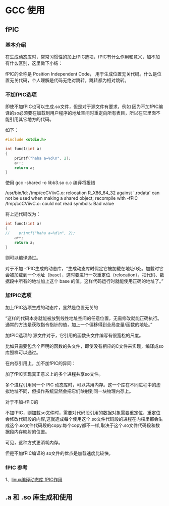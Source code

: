 # GCC 使用


## fPIC


### 基本介绍

在生成动态库时，常常习惯性的加上fPIC选项，fPIC有什么作用和意义，加不加有什么区别，这里做下小结：

fPIC的全称是 Position Independent Code， 用于生成位置无关代码。什么是位置无关代码，个人理解是代码无绝对跳转，跳转都为相对跳转。

### 不加fPIC选项

即使不加fPIC也可以生成.so文件，但是对于源文件有要求，例如
因为不加fPIC编译的so必须要在加载到用户程序的地址空间时重定向所有表目，所以在它里面不能引用其它地方的代码。

如下：
``` c++
#include <stdio.h>

int func1(int a)
{
    printf("haha a=%d\n", 2);
    a++;
    return a;
}
```

使用 gcc  -shared -o libb3.so c.c 编译将报错

/usr/bin/ld: /tmp/ccCViivC.o: relocation R_X86_64_32 against `.rodata' can not be used when making a shared object; recompile with -fPIC
/tmp/ccCViivC.o: could not read symbols: Bad value

将上述代码改为：

```c++
int func1(int a)
{
//    printf("haha a=%d\n", 2);
    a++;
    return a;
}
```

则可以编译通过。

对于不加 -fPIC生成的动态库，“生成动态库时假定它被加载在地址0处。加载时它会被加载到一个地址（base），这时要进行一次重定位（relocation），把代码、数据段中所有的地址加上这个 base 的值。这样代码运行时就能使用正确的地址了。”

 

### 加fPIC选项

加上fPIC选项生成的动态库，显然是位置无关的

“这样的代码本身就能被放到线性地址空间的任意位置，无需修改就能正确执行。通常的方法是获取指令指针的值，加上一个偏移得到全局变量/函数的地址。”

加fPIC选项的 源文件对于，它引用的函数头文件编写有很宽松的尺度。

比如只需要包含个声明的函数的头文件，即使没有相应的C文件来实现，编译成so库照样可以通过。

 

在内存引用上，加不加fPIC的异同：

加了fPIC实现真正意义上的多个进程共享so文件。

多个进程引用同一个 PIC 动态库时，可以共用内存。这一个库在不同进程中的虚拟地址不同，但操作系统显然会把它们映射到同一块物理内存上。

对于不加-fPIC的

不加fPIC，则加载so文件时，需要对代码段引用的数据对象需要重定位，重定位会修改代码段的内容,这就造成每个使用这个.so文件代码段的进程在内核里都会生成这个.so文件代码段的copy.每个copy都不一样,取决于这个.so文件代码段和数据段内存映射的位置。

可见，这种方式更消耗内存。

但是不加fPIC编译的 so文件的优点是加载速度比较快。

### fPIC 参考

1、[linux编译动态库 fPIC作用](https://www.cnblogs.com/fengliu-/p/10216878.html)


## .a 和 .so 库生成和使用